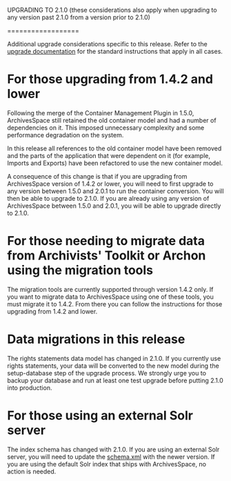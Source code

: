 UPGRADING TO 2.1.0 (these considerations also apply when upgrading to any version past 2.1.0 from a version prior to 2.1.0)

==================

Additional upgrade considerations specific to this release. Refer to the [upgrade documentation](https://github.com/archivesspace/archivesspace/blob/master/UPGRADING.md) for the standard instructions that apply in all cases.

# For those upgrading from 1.4.2 and lower

Following the merge of the Container Management Plugin in 1.5.0, ArchivesSpace still retained the old container model and had a number of dependencies on it. This imposed unnecessary complexity and some performance degradation on the system.

In this release all references to the old container model have been removed and the parts of the application that were dependent on it (for example, Imports and Exports) have been refactored to use the new container model.

A consequence of this change is that if you are upgrading from ArchivesSpace version of 1.4.2 or lower, you will need to first upgrade to any version between 1.5.0 and 2.0.1 to run the container conversion. You will then be able to upgrade to 2.1.0. If you are already using any version of ArchivesSpace between 1.5.0 and 2.0.1, you will be able to upgrade directly to 2.1.0.

# For those needing to migrate data from Archivists' Toolkit or Archon using the migration tools

The migration tools are currently supported through version 1.4.2 only. If you want to migrate data to ArchivesSpace using one of these tools, you must migrate it to 1.4.2. From there you can follow the instructions for those upgrading from 1.4.2 and lower.

# Data migrations in this release

The rights statements data model has changed in 2.1.0. If you currently use rights statements, your data will be converted to the new model during the setup-database step of the upgrade process. We strongly urge you to backup your database and run at least one test upgrade before putting 2.1.0 into production.


# For those using an external Solr server

The index schema has changed with 2.1.0. If you are using an external Solr server, you will need to update the [schema.xml](https://github.com/archivesspace/archivesspace/blob/master/solr/schema.xml) with the newer version. If you are using the default Solr index that ships with ArchivesSpace, no action is needed.
